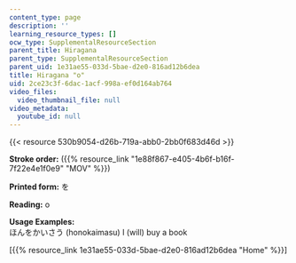 ```yaml
---
content_type: page
description: ''
learning_resource_types: []
ocw_type: SupplementalResourceSection
parent_title: Hiragana
parent_type: SupplementalResourceSection
parent_uid: 1e31ae55-033d-5bae-d2e0-816ad12b6dea
title: Hiragana "o"
uid: 2ce23c3f-6dac-1acf-998a-ef0d164ab764
video_files:
  video_thumbnail_file: null
video_metadata:
  youtube_id: null
---
```


{{< resource 530b9054-d26b-719a-abb0-2bb0f683d46d >}}

**Stroke order:** ({{% resource_link "1e88f867-e405-4b6f-b16f-7f22e4e1f0e9" "MOV" %}})

**Printed form:** を

**Reading:** o

**Usage Examples:**  
ほんをかいさう (honokaimasu) I (will) buy a book

  
\[{{% resource_link 1e31ae55-033d-5bae-d2e0-816ad12b6dea "Home" %}}\]